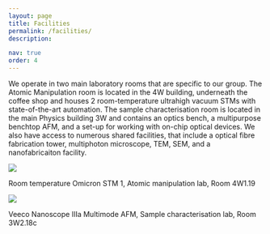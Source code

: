 ```yaml
---
layout: page
title: Facilities
permalink: /facilities/
description: 

nav: true
order: 4
---
```


We operate in two main laboratory rooms that are specific to our group. The Atomic Manipulation room is located in the 4W building, underneath the coffee shop and houses 2 room-temperature ultrahigh vacuum STMs with state-of-the-art automation. The sample characterisation room is located in the main Physics building 3W and contains an optics bench, a multipurpose benchtop AFM, and a set-up for working with on-chip optical devices. We also have access to numerous shared facilities, that include a optical fibre fabrication tower, multiphoton microscope, TEM, SEM, and a nanofabricaiton facility.

<div class="center-flex">
  <div class="medium">
    <img class="rounded z-depth-1 h-medium" src="{{ '20130819-DSC_8566-001.jpg' | prepend: '/assets/img/' | relative_url }}">
    <p class="caption">Room temperature Omicron STM 1, Atomic manipulation lab, Room 4W1.19</p>
  </div>

  <div class="medium">
    <img class="rounded z-depth-1 h-medium" src="{{ 'PXL_20220110_103755305.PORTRAIT.png' | prepend: '/assets/img/' | relative_url }}">
    <p class="caption">Veeco Nanoscope IIIa Multimode AFM, Sample characterisation lab, Room 3W2.18c</p>
  </div>
</div>
